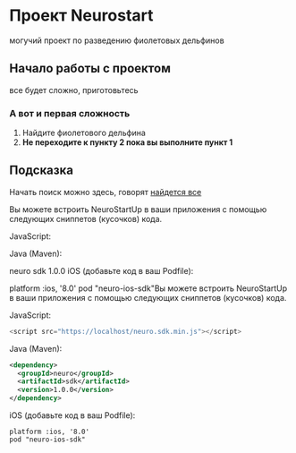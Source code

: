 # Проект Neurostart          
 
могучий проект по разведению фиолетовых дельфинов
 
## Начало работы с проектом
 
все будет сложно, приготовьтесь
 
### А вот и первая сложность
 
1. Найдите фиолетового дельфина
2. **Не переходите к пункту 2 пока вы выполните пункт 1**


## Подсказка

Начать поиск можно здесь, говорят [найдется все](www.yandex.ru)


Вы можете встроить NeuroStartUp в ваши приложения с помощью следующих сниппетов (кусочков) кода.

JavaScript:

<script src="https://localhost/neuro.sdk.min.js"></script>
Java (Maven):

<dependency>
  <groupId>neuro</groupId>
  <artifactId>sdk</artifactId>
  <version>1.0.0</version>
</dependency>
iOS (добавьте код в ваш Podfile):

platform :ios, '8.0'
pod "neuro-ios-sdk"Вы можете встроить NeuroStartUp в ваши приложения с помощью следующих сниппетов (кусочков) кода.

JavaScript:
```javascript
<script src="https://localhost/neuro.sdk.min.js"></script>
```

Java (Maven):
```xml
<dependency>
  <groupId>neuro</groupId>
  <artifactId>sdk</artifactId>
  <version>1.0.0</version>
</dependency>
```

iOS (добавьте код в ваш Podfile):
```
platform :ios, '8.0'
pod "neuro-ios-sdk"
```
